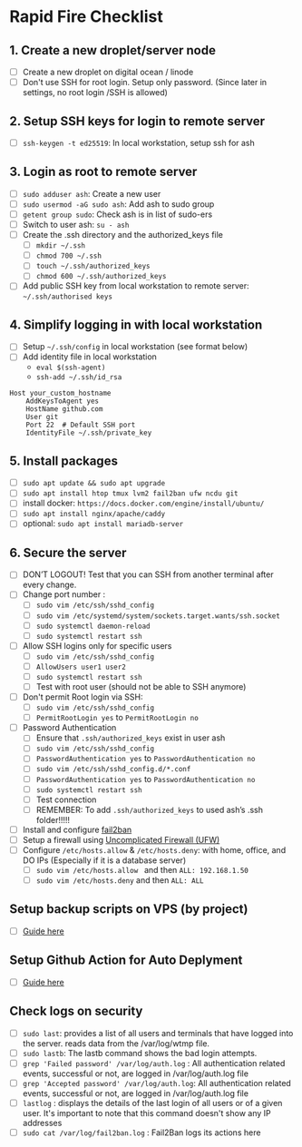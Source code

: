 # Rapid Fire Checklist

## 1. Create a new droplet/server node

- [ ] Create a new droplet on digital ocean / linode
- [ ] Don't use SSH for root login. Setup only password. (Since later in settings, no root login /SSH is allowed)

## 2. Setup SSH keys for login to remote server

- [ ] `ssh-keygen -t ed25519`: In local workstation, setup ssh for ash

## 3. Login as root to remote server

- [ ] `sudo adduser ash`: Create a new user
- [ ] `sudo usermod -aG sudo ash`: Add ash to sudo group
- [ ] `getent group sudo`: Check ash is in list of sudo-ers
- [ ] Switch to user ash: `su - ash`
- [ ] Create the .ssh directory and the authorized_keys file
  - [ ] `mkdir ~/.ssh`
  - [ ] `chmod 700 ~/.ssh`
  - [ ] `touch ~/.ssh/authorized_keys`
  - [ ] `chmod 600 ~/.ssh/authorized_keys`
- [ ] Add public SSH key from local workstation to remote server: `~/.ssh/authorised keys`

## 4. Simplify logging in with local workstation

- [ ] Setup `~/.ssh/config` in local workstation (see format below)
- [ ] Add identity file in local workstation
  - `eval $(ssh-agent)`
  - `ssh-add ~/.ssh/id_rsa`

```
Host your_custom_hostname
    AddKeysToAgent yes
    HostName github.com
    User git
    Port 22  # Default SSH port
    IdentityFile ~/.ssh/private_key
```

## 5. Install packages

- [ ] `sudo apt update && sudo apt upgrade`
- [ ] `sudo apt install htop tmux lvm2 fail2ban ufw ncdu git`
- [ ] install docker: `https://docs.docker.com/engine/install/ubuntu/ `
- [ ] `sudo apt install nginx/apache/caddy`
- [ ] optional: `sudo apt install mariadb-server`

## 6. Secure the server

- [ ] DON’T LOGOUT! Test that you can SSH from another terminal after every change.
- [ ] Change port number :
  - [ ] `sudo vim /etc/ssh/sshd_config`
  - [ ] `sudo vim /etc/systemd/system/sockets.target.wants/ssh.socket`
  - [ ] `sudo systemctl daemon-reload`
  - [ ] `sudo systemctl restart ssh`
- [ ] Allow SSH logins only for specific users
  - [ ] `sudo vim /etc/ssh/sshd_config`
  - [ ] `AllowUsers user1 user2`
  - [ ] `sudo systemctl restart ssh`
  - [ ] Test with root user (should not be able to SSH anymore)
- [ ] Don't permit Root login via SSH:
  - [ ] `sudo vim /etc/ssh/sshd_config`
  - [ ] `PermitRootLogin yes` to `PermitRootLogin no`
- [ ] Password Authentication
  - [ ] Ensure that `.ssh/authorized_keys` exist in user ash
  - [ ] `sudo vim /etc/ssh/sshd_config`
  - [ ] `PasswordAuthentication yes` to `PasswordAuthentication no`
  - [ ] `sudo vim /etc/ssh/sshd_config.d/*.conf`
  - [ ] `PasswordAuthentication yes` to `PasswordAuthentication no`
  - [ ] `sudo systemctl restart ssh`
  - [ ] Test connection
  - [ ] REMEMBER: To add `.ssh/authorized_keys` to used ash’s .ssh folder!!!!!
- [ ] Install and configure [fail2ban](../secondary/setup_fail2ban.md)
- [ ] Setup a firewall using [Uncomplicated Firewall (UFW)](../secondary/setup_ufw.md)
- [ ] Configure `/etc/hosts.allow` & `/etc/hosts.deny`: with home, office, and DO IPs (Especially if it is a database server)
  - [ ] `sudo vim /etc/hosts.allow ` and then `ALL: 192.168.1.50`
  - [ ] `sudo vim /etc/hosts.deny` and then `ALL: ALL`

## Setup backup scripts on VPS (by project)

- [ ] [Guide here](../secondary/backup_vps_to_s3.md)

## Setup Github Action for Auto Deplyment

- [ ] [Guide here](../secondary/github_actions_auto_deployment.md)

## Check logs on security

- [ ] `sudo last`: provides a list of all users and terminals that have logged into the server. reads data from the /var/log/wtmp file.
- [ ] `sudo lastb`: The lastb command shows the bad login attempts.
- [ ] `grep 'Failed password' /var/log/auth.log` : All authentication related events, successful or not, are logged in /var/log/auth.log file
- [ ] `grep 'Accepted password' /var/log/auth.log`: All authentication related events, successful or not, are logged in /var/log/auth.log file
- [ ] `lastlog` : displays the details of the last login of all users or of a given user. It's important to note that this command doesn't show any IP addresses
- [ ] `sudo cat /var/log/fail2ban.log` : Fail2Ban logs its actions here
